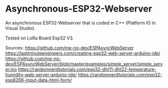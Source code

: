 # Asynchronous-ESP32-Webserver

An asynchronous ESP32-Webserver that is coded in C++ (Platform IO in Visual Studio).

Tested on LoRa Board Esp32 V3.

Sources:
https://github.com/me-no-dev/ESPAsyncWebServer
https://lastminuteengineers.com/creating-esp32-web-server-arduino-ide/
https://github.com/me-no-dev/ESPAsyncWebServer/blob/master/examples/simple_server/simple_server.ino
https://randomnerdtutorials.com/esp32-dht11-dht22-temperature-humidity-web-server-arduino-ide/
https://randomnerdtutorials.com/esp32-esp8266-input-data-html-form/
